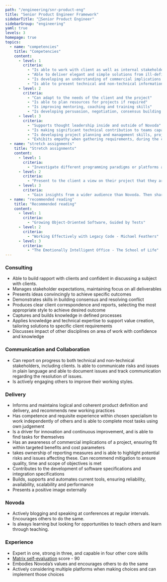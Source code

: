```yaml
---
path: "/engineering/snr-product-eng"
title: "Senior Product Engineer Framework"
sidebarTitle: "🥳Senior Product Engineer"
sidebarGroup: "engineering"
yaml: true
levels: 3
homepage: true
topics:
  - name: "competencies"
    title: "Competencies"
    content:
      - level: 1
        criteria:
          - "Is able to work with client as well as internal stakeholders to meet consistent and reliable deliverables"
          - "Able to deliver elegant and simple solutions from ill-defined problem"
          - "Is developing an understanding of commercial implications of projects"
          - "Is able to present technical and non-technical information to a wide range of audiences in an engaging, impactful and coherent manner"
      - level: 2
        criteria:
          - "Can adapt to the needs of the client and the project"
          - "Is able to plan resources for projects if required"
          - "Is improving mentoring, coaching and training skills"
          - "Is developing persuasion, negotiation, consensus building and conflict resolution skills"
      - level: 3
        criteria:
          - "Supports thought leadership inside and outside of Novoda"
          - "Is making significant technical contribution to teams capability"
          - "Is developing project planning and management skills, project scoping, estimation and process planning"
          - "Exhibits empathy when gathering requirements, during the coding process and in leadership style"
  - name: "stretch assignments"
    title: "Stretch assignments"
    content:
      - level: 1
        criteria:
          - "Investigate different programming paradigms or platforms and present to the company something we are not looking at or not working in"
      - level: 2
        criteria:          
          - "Present to the client a view on their project that they are unaware of, finishing with recommendations for work or improvements - have the end users of the product in mind"          
      - level: 3
        criteria:
          - "Gain insights from a wider audience than Novoda. Then share with a public audience on the topic of client satisfaction, team dynamics and,or programming paradigms, platforms"   
  - name: "recommended reading"
    title: "Recommended reading"
    content:
      - level: 1
        criteria:
          - "Growing Object-Oriented Software, Guided by Tests"
      - level: 2
        criteria:          
          - "Working Effectively with Legacy Code - Michael Feathers"
      - level: 3
        criteria:
          - "The Emotionally Intelligent Office - The School of Life"
---
```

### Consulting
- Able to build rapport with clients and confident in discussing a subject with clients. 
- Manages stakeholder expectations, maintaining focus on all deliverables
- Presents ideas convincingly to achieve specific outcomes
- Demonstrates skills in building consensus and resolving conflict
- Produces clear client correspondence and reports, selecting the most appropriate style to achieve desired outcome
- Captures and builds knowledge in defined processes
- Applies knowledge and technical expertise to support value creation, tailoring solutions to specific client requirements
- Discusses impact of other disciplines on area of work with confidence and knowledge


### Communication and Collaboration
- Can report on progress to both technical and non-technical stakeholders, including clients. Is able to communicate risks and issues in plain language and able to document issues and track communication regarding the resolution of issues.
- Is actively engaging others to improve their working styles.


### Delivery
- Informs and maintains logical and coherent product definition and delivery, and recommends new working practices
- Has competence and requisite experience within chosen specialism to work independently of others and is able to complete most tasks using own judgement 
- Is a driver for innovation and continuous improvement, and is able to find tasks for themselves
- Has an awareness of commercial implications of a project, ensuring fit within targeted benefits and cost parameters
- takes ownership of reporting measures and is able to highlight potential risks and issues affecting these. Can recommend mitigation to ensure quality, time and scope of objectives is met
- Contributes to the development of software specifications and integration specifications
- Builds, supports and automates current tools, ensuring reliability, availability, scalability and performance
- Presents a positive image externally


### Novoda
- Actively blogging and speaking at conferences at regular intervals. Encourages others to do the same. 
- Is always learning but looking for opportunities to teach others and learn through teaching. 


### Experience
- Expert in one, strong in three, and capable in four other core skills
- [Matrix self-evaluation](https://docs.google.com/spreadsheets/d/1ttfRkbp2sfl69vepP-Pm-1ug42OmweD8jI_fMNTeJo8) score - 90
- Embodies Novoda’s values and encourages others to do the same 
- Actively considering multiple platforms when making choices and can implement those choices
